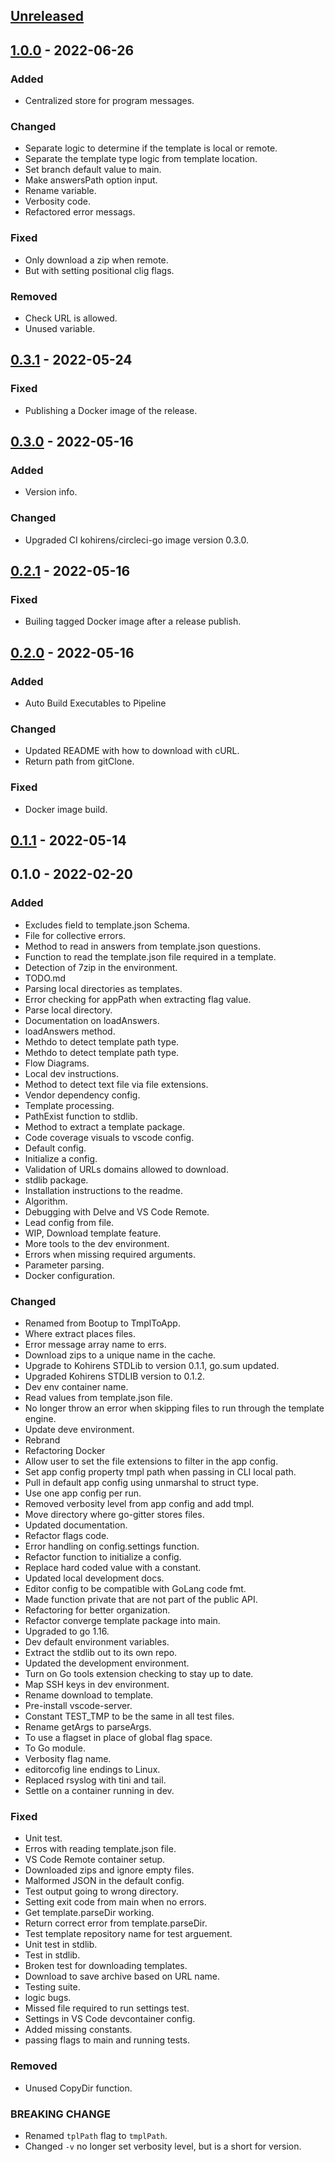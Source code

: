 <a name="unreleased"></a>
## [Unreleased]


<a name="1.0.0"></a>
## [1.0.0] - 2022-06-26
### Added
- Centralized store for program messages.

### Changed
- Separate logic to determine if the template is local or remote.
- Separate the template type logic from template location.
- Set branch default value to main.
- Make answersPath option input.
- Rename variable.
- Verbosity code.
- Refactored error messags.

### Fixed
- Only download a zip when remote.
- But with setting positional clig flags.

### Removed
- Check URL is allowed.
- Unused variable.


<a name="0.3.1"></a>
## [0.3.1] - 2022-05-24
### Fixed
- Publishing a Docker image of the release.


<a name="0.3.0"></a>
## [0.3.0] - 2022-05-16
### Added
- Version info.

### Changed
- Upgraded CI kohirens/circleci-go image version 0.3.0.


<a name="0.2.1"></a>
## [0.2.1] - 2022-05-16
### Fixed
- Builing tagged Docker image after a release publish.


<a name="0.2.0"></a>
## [0.2.0] - 2022-05-16
### Added
- Auto Build Executables to Pipeline

### Changed
- Updated README with how to download with cURL.
- Return path from gitClone.

### Fixed
- Docker image build.


<a name="0.1.1"></a>
## [0.1.1] - 2022-05-14

<a name="0.1.0"></a>
## 0.1.0 - 2022-02-20
### Added
- Excludes field to template.json Schema.
- File for collective errors.
- Method to read in answers from template.json questions.
- Function to read the template.json file required in a template.
- Detection of 7zip in the environment.
- TODO.md
- Parsing local directories as templates.
- Error checking for appPath when extracting flag value.
- Parse local directory.
- Documentation on loadAnswers.
- loadAnswers method.
- Methdo to detect template path type.
- Methdo to detect template path type.
- Flow Diagrams.
- Local dev instructions.
- Method to detect text file via file extensions.
- Vendor dependency config.
- Template processing.
- PathExist function to stdlib.
- Method to extract a template package.
- Code coverage visuals to vscode config.
- Default config.
- Initialize a config.
- Validation of URLs domains allowed to download.
- stdlib package.
- Installation instructions to the readme.
- Algorithm.
- Debugging with Delve and VS Code Remote.
- Lead config from file.
- WIP, Download template feature.
- More tools to the dev environment.
- Errors when missing required arguments.
- Parameter parsing.
- Docker configuration.

### Changed
- Renamed from Bootup to TmplToApp.
- Where extract places files.
- Error message array name to errs.
- Download zips to a unique name in the cache.
- Upgrade to Kohirens STDLib to version 0.1.1, go.sum updated.
- Upgraded Kohirens STDLIB version to 0.1.2.
- Dev env container name.
- Read values from template.json file.
- No longer throw an error when skipping files to run through the template engine.
- Update deve environment.
- Rebrand
- Refactoring Docker
- Allow user to set the file extensions to filter in the app config.
- Set app config property tmpl path when passing in CLI local path.
- Pull in default app config using unmarshal to struct type.
- Use one app config per run.
- Removed verbosity level from app config and add tmpl.
- Move directory where go-gitter stores files.
- Updated documentation.
- Refactor flags code.
- Error handling on config.settings function.
- Refactor function to initialize a config.
- Replace hard coded value with a constant.
- Updated local development docs.
- Editor config to be compatible with GoLang code fmt.
- Made function private that are not part of the public API.
- Refactoring for better organization.
- Refactor converge template package into main.
- Upgraded to go 1.16.
- Dev default environment variables.
- Extract the stdlib out to its own repo.
- Updated the development environment.
- Turn on Go tools extension checking to stay up to date.
- Map SSH keys in dev environment.
- Rename download to template.
- Pre-install vscode-server.
- Constant TEST_TMP to be the same in all test files.
- Rename getArgs to parseArgs.
- To use a flagset in place of global flag space.
- To Go module.
- Verbosity flag name.
- editorcofig line endings to Linux.
- Replaced rsyslog with tini and tail.
- Settle on a container running in dev.

### Fixed
- Unit test.
- Erros with reading template.json file.
- VS Code Remote container setup.
- Downloaded zips and ignore empty files.
- Malformed JSON in the default config.
- Test output going to wrong directory.
- Setting exit code from main when no errors.
- Get template.parseDir working.
- Return correct error from template.parseDir.
- Test template repository name for test arguement.
- Unit test in stdlib.
- Test in stdlib.
- Broken test for downloading templates.
- Download to save archive based on URL name.
- Testing suite.
- logic bugs.
- Missed file required to run settings test.
- Settings in VS Code devcontainer config.
- Added missing constants.
- passing flags to main and running tests.

### Removed
- Unused CopyDir function.

### BREAKING CHANGE

* Renamed `tplPath` flag to `tmplPath`.
* Changed `-v` no longer set verbosity level, but is a short for
  version.


[Unreleased]: https://github.com/kohirens/tmpltoapp.git/compare/1.0.0...HEAD
[1.0.0]: https://github.com/kohirens/tmpltoapp.git/compare/0.3.1...1.0.0
[0.3.1]: https://github.com/kohirens/tmpltoapp.git/compare/0.3.0...0.3.1
[0.3.0]: https://github.com/kohirens/tmpltoapp.git/compare/0.2.1...0.3.0
[0.2.1]: https://github.com/kohirens/tmpltoapp.git/compare/0.2.0...0.2.1
[0.2.0]: https://github.com/kohirens/tmpltoapp.git/compare/0.1.1...0.2.0
[0.1.1]: https://github.com/kohirens/tmpltoapp.git/compare/0.1.0...0.1.1
